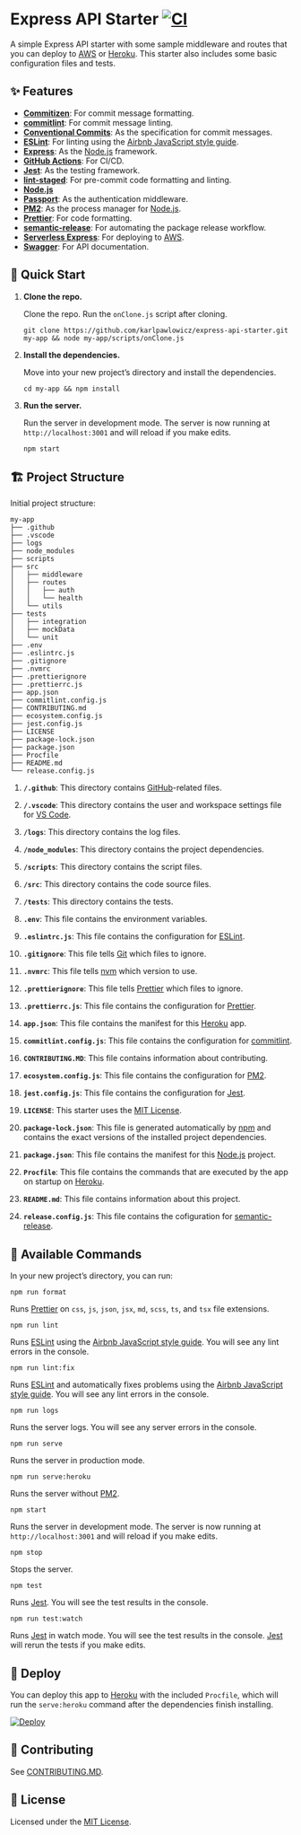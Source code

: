 # Express API Starter [![CI](https://github.com/karlpawlowicz/express-api-starter/actions/workflows/main.yml/badge.svg?branch=main)](https://github.com/karlpawlowicz/express-api-starter/actions/workflows/main.yml)

A simple Express API starter with some sample middleware and routes that you can deploy to [AWS](https://aws.amazon.com/) or [Heroku](https://www.heroku.com/). This starter also includes some basic configuration files and tests.

## ✨ Features

- **[Commitizen](http://commitizen.github.io/cz-cli/)**: For commit message formatting.
- **[commitlint](https://commitlint.js.org/)**: For commit message linting.
- **[Conventional Commits](https://www.conventionalcommits.org/)**: As the specification for commit messages.
- **[ESLint](https://eslint.org/)**: For linting using the [Airbnb JavaScript style guide](https://github.com/airbnb/javascript/tree/master/packages/eslint-config-airbnb).
- **[Express](https://expressjs.com/)**: As the [Node.js](https://nodejs.org/) framework.
- **[GitHub Actions](https://github.com/features/actions)**: For CI/CD.
- **[Jest](https://jestjs.io/)**: As the testing framework.
- **[lint-staged](https://github.com/okonet/lint-staged)**: For pre-commit code formatting and linting.
- **[Node.js](https://nodejs.org/)**
- **[Passport](http://www.passportjs.org/)**: As the authentication middleware.
- **[PM2](https://pm2.keymetrics.io/)**: As the process manager for [Node.js](https://nodejs.org/).
- **[Prettier](https://prettier.io/)**: For code formatting.
- **[semantic-release](https://semantic-release.gitbook.io/)**: For automating the package release workflow.
- **[Serverless Express](https://github.com/vendia/serverless-express)**: For deploying to [AWS](https://aws.amazon.com/).
- **[Swagger](https://swagger.io/)**: For API documentation.

## 🚀 Quick Start

1. **Clone the repo.**

   Clone the repo. Run the `onClone.js` script after cloning.

   ```shell
   git clone https://github.com/karlpawlowicz/express-api-starter.git my-app && node my-app/scripts/onClone.js
   ```

2. **Install the dependencies.**

   Move into your new project’s directory and install the dependencies.

   ```shell
   cd my-app && npm install
   ```

3. **Run the server.**

   Run the server in development mode. The server is now running at `http://localhost:3001` and will reload if you make edits.

   ```shell
   npm start
   ```

## 🏗️ Project Structure

Initial project structure:

```
my-app
├── .github
├── .vscode
├── logs
├── node_modules
├── scripts
├── src
│   ├── middleware
│   ├── routes
│   │   ├── auth
│   │   └── health
│   └── utils
├── tests
│   ├── integration
│   ├── mockData
│   └── unit
├── .env
├── .eslintrc.js
├── .gitignore
├── .nvmrc
├── .prettierignore
├── .prettierrc.js
├── app.json
├── commitlint.config.js
├── CONTRIBUTING.md
├── ecosystem.config.js
├── jest.config.js
├── LICENSE
├── package-lock.json
├── package.json
├── Procfile
├── README.md
└── release.config.js
```

1. **`/.github`**: This directory contains [GitHub](https://github.com/)-related files.

2. **`/.vscode`**: This directory contains the user and workspace settings file for [VS Code](https://code.visualstudio.com/).

3. **`/logs`**: This directory contains the log files.

4. **`/node_modules`**: This directory contains the project dependencies.

5. **`/scripts`**: This directory contains the script files.

6. **`/src`**: This directory contains the code source files.

7. **`/tests`**: This directory contains the tests.

8. **`.env`**: This file contains the environment variables.

9. **`.eslintrc.js`**: This file contains the configuration for [ESLint](https://eslint.org/).

10. **`.gitignore`**: This file tells [Git](https://git-scm.com/) which files to ignore.

11. **`.nvmrc`**: This file tells [nvm](https://github.com/nvm-sh/nvm) which version to use.

12. **`.prettierignore`**: This file tells [Prettier](https://prettier.io/) which files to ignore.

13. **`.prettierrc.js`**: This file contains the configuration for [Prettier](https://prettier.io/).

14. **`app.json`**: This file contains the manifest for this [Heroku](https://www.heroku.com/) app.

15. **`commitlint.config.js`**: This file contains the configuration for [commitlint](https://commitlint.js.org/).

16. **`CONTRIBUTING.MD`**: This file contains information about contributing.

17. **`ecosystem.config.js`**: This file contains the configuration for [PM2](https://pm2.keymetrics.io/).

18. **`jest.config.js`**: This file contains the configuration for [Jest](https://jestjs.io/).

19. **`LICENSE`**: This starter uses the [MIT License](./LICENSE).

20. **`package-lock.json`**: This file is generated automatically by [npm](https://www.npmjs.com/) and contains the exact versions of the installed project dependencies.

21. **`package.json`**: This file contains the manifest for this [Node.js](https://nodejs.org/) project.

22. **`Procfile`**: This file contains the commands that are executed by the app on startup on [Heroku](https://www.heroku.com/).

23. **`README.md`**: This file contains information about this project.

24. **`release.config.js`**: This file contains the cofiguration for [semantic-release](https://github.com/semantic-release/semantic-release).

## 🤖 Available Commands

In your new project’s directory, you can run:

```shell
npm run format
```

Runs [Prettier](https://prettier.io/) on `css`, `js`, `json`, `jsx`, `md`, `scss`, `ts`, and `tsx` file extensions.

```shell
npm run lint
```

Runs [ESLint](https://eslint.org/) using the [Airbnb JavaScript style guide](https://github.com/airbnb/javascript/tree/master/packages/eslint-config-airbnb). You will see any lint errors in the console.

```shell
npm run lint:fix
```

Runs [ESLint](https://eslint.org/) and automatically fixes problems using the [Airbnb JavaScript style guide](https://github.com/airbnb/javascript/tree/master/packages/eslint-config-airbnb). You will see any lint errors in the console.

```shell
npm run logs
```

Runs the server logs. You will see any server errors in the console.

```shell
npm run serve
```

Runs the server in production mode.

```shell
npm run serve:heroku
```

Runs the server without [PM2](https://pm2.keymetrics.io/).

```shell
npm start
```

Runs the server in development mode. The server is now running at `http://localhost:3001` and will reload if you make edits.

```shell
npm stop
```

Stops the server.

```shell
npm test
```

Runs [Jest](https://jestjs.io/). You will see the test results in the console.

```shell
npm run test:watch
```

Runs [Jest](https://jestjs.io/) in watch mode. You will see the test results in the console. [Jest](https://jestjs.io/) will rerun the tests if you make edits.

## 💫 Deploy

You can deploy this app to [Heroku](https://www.heroku.com/) with the included `Procfile`, which will run the `serve:heroku` command after the dependencies finish installing.

[![Deploy](https://www.herokucdn.com/deploy/button.svg)](https://heroku.com/deploy)

## 🤝 Contributing

See [CONTRIBUTING.MD](./CONTRIBUTING.MD).

## 🧐 License

Licensed under the [MIT License](./LICENSE).
